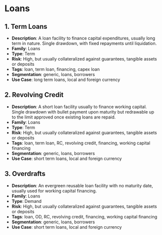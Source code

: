 # Loans

## 1. Term Loans
- **Description**: A loan facility to finance capital expenditures, usually long term in 
  nature. Single drawdown, with fixed repayments until liquidation.
- **Family**: Loans
- **Type**: Term
- **Risk**: High, but usually collateralized against guarantees, tangible assets or deposits
- **Tags**: loan, term loan, financing, capex loan
- **Segmentation**: generic, loans, borrowers
- **Use Case**: long term loans, local and foreign currency

## 2. Revolving Credit
- **Description**: A short loan facility usually to finance working capital. Single 
  drawdown with bullet payment upon maturity but redrawable up to the limit approved once 
  existing loans are repaid.
- **Family**: Loans
- **Type**: Term
- **Risk**: High, but usually collateralized against guarantees, tangible assets or deposits
- **Tags**: loan, term loan, RC, revolving credit, financing, working capital financing
- **Segmentation**: generic, loans, borrowers
- **Use Case**: short term loans, local and foreign currency

## 3. Overdrafts
- **Description**: An evergreen reusable loan facility with no maturity date, usually used 
  for working capital financing.
- **Family**: Loans
- **Type**: Demand
- **Risk**: High, but usually collateralized against guarantees, tangible assets or deposits
- **Tags**: loan, OD, RC, revolving credit, financing, working capital financing
- **Segmentation**: generic, loans, borrowers
- **Use Case**: short term loans, local and foreign currency 
